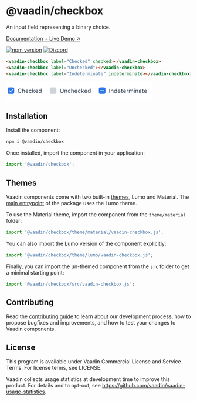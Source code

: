# @vaadin/checkbox

An input field representing a binary choice.

[Documentation + Live Demo ↗](https://vaadin.com/docs/latest/ds/components/checkbox)

[![npm version](https://badgen.net/npm/v/@vaadin/checkbox)](https://www.npmjs.com/package/@vaadin/checkbox)
[![Discord](https://img.shields.io/discord/732335336448852018?label=discord)](https://discord.gg/PHmkCKC)

```html
<vaadin-checkbox label="Checked" checked></vaadin-checkbox>
<vaadin-checkbox label="Unchecked"></vaadin-checkbox>
<vaadin-checkbox label="Indeterminate" indeterminate></vaadin-checkbox>
```

[<img src="https://raw.githubusercontent.com/vaadin/web-components/master/packages/checkbox/screenshot.png" width="400" alt="Screenshot of vaadin-checkbox">](https://vaadin.com/docs/latest/ds/components/checkbox)

## Installation

Install the component:

```sh
npm i @vaadin/checkbox
```

Once installed, import the component in your application:

```js
import '@vaadin/checkbox';
```

## Themes

Vaadin components come with two built-in [themes](https://vaadin.com/docs/latest/ds/customization/using-themes), Lumo and Material.
The [main entrypoint](https://github.com/vaadin/web-components/blob/master/packages/checkbox/vaadin-checkbox.js) of the package uses the Lumo theme.

To use the Material theme, import the component from the `theme/material` folder:

```js
import '@vaadin/checkbox/theme/material/vaadin-checkbox.js';
```

You can also import the Lumo version of the component explicitly:

```js
import '@vaadin/checkbox/theme/lumo/vaadin-checkbox.js';
```

Finally, you can import the un-themed component from the `src` folder to get a minimal starting point:

```js
import '@vaadin/checkbox/src/vaadin-checkbox.js';
```

## Contributing

Read the [contributing guide](https://vaadin.com/docs/latest/guide/contributing/overview) to learn about our development process, how to propose bugfixes and improvements, and how to test your changes to Vaadin components.

## License

This program is available under Vaadin Commercial License and Service Terms. For license terms, see LICENSE.

Vaadin collects usage statistics at development time to improve this product.
For details and to opt-out, see https://github.com/vaadin/vaadin-usage-statistics.
